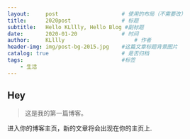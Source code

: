 ```yaml
---
layout:     post   				    # 使用的布局（不需要改）
title:      2020post 				# 标题 
subtitle:   Hello KLllly, Hello Blog #副标题
date:       2020-01-20 				# 时间
author:     KLllly 						# 作者
header-img: img/post-bg-2015.jpg 	#这篇文章标题背景图片
catalog: true 						# 是否归档
tags:								#标签
    - 生活
---
```


## Hey
>这是我的第一篇博客。

进入你的博客主页，新的文章将会出现在你的主页上.
